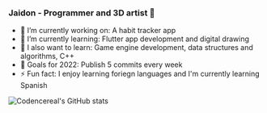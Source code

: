 ### Jaidon - Programmer and 3D artist 👋

<!--
**codencereal/codencereal** is a ✨ _special_ ✨ repository because its `README.md` (this file) appears on your GitHub profile.

Here are some ideas to get you started:

- 🔭 I’m currently working on ...
- 🌱 I’m currently learning ...
- 👯 I’m looking to collaborate on ...
- 🤔 I’m looking for help with ...
- 💬 Ask me about ...
- 📫 How to reach me: ...
- 😄 Pronouns: ...
- ⚡ Fun fact: ...
-->

<!--
### Languages and Tools
-->

- 🔭 I’m currently working on: A habit tracker app
- 🌱 I’m currently learning: Flutter app development and digital drawing
- 🌴 I also want to learn: Game engine development, data structures and algorithms, C++
- 🥅 Goals for 2022: Publish 5 commits every week
- ⚡ Fun fact: I enjoy learning foriegn languages and I'm currently learning Spanish

![Codencereal's GitHub stats](https://github-readme-stats.vercel.app/api?username=codencereal&theme=dark)
